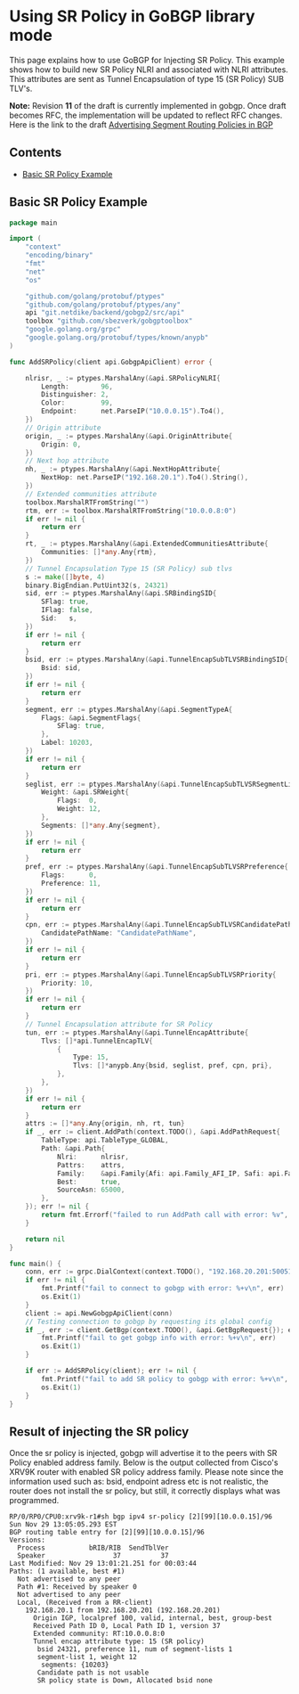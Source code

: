 # Using SR Policy in GoBGP library mode

This page explains how to use GoBGP for Injecting SR Policy. This example shows how to build new SR Policy NLRI and associated with NLRI attributes. This attributes are sent as Tunnel Encapsulation of type 15 (SR Policy) SUB TLV's.

**Note:**
Revision **11** of the draft is currently implemented in gobgp. Once draft becomes RFC, the implementation will be updated to reflect RFC changes. Here is the link to the draft [Advertising Segment Routing Policies in BGP](https://tools.ietf.org/html/draft-ietf-idr-segment-routing-te-policy-11)

## Contents

- [Basic SR Policy Example](#basic-srpolicy-example)

## Basic SR Policy Example

```go
package main

import (
	"context"
	"encoding/binary"
	"fmt"
	"net"
	"os"

	"github.com/golang/protobuf/ptypes"
	"github.com/golang/protobuf/ptypes/any"
	api "git.netdike/backend/gobgp2/src/api"
	toolbox "github.com/sbezverk/gobgptoolbox"
	"google.golang.org/grpc"
	"google.golang.org/protobuf/types/known/anypb"
)

func AddSRPolicy(client api.GobgpApiClient) error {

	nlrisr, _ := ptypes.MarshalAny(&api.SRPolicyNLRI{
		Length:        96,
		Distinguisher: 2,
		Color:         99,
		Endpoint:      net.ParseIP("10.0.0.15").To4(),
	})
	// Origin attribute
	origin, _ := ptypes.MarshalAny(&api.OriginAttribute{
		Origin: 0,
	})
	// Next hop attribute
	nh, _ := ptypes.MarshalAny(&api.NextHopAttribute{
		NextHop: net.ParseIP("192.168.20.1").To4().String(),
	})
	// Extended communities attribute
	toolbox.MarshalRTFromString("")
	rtm, err := toolbox.MarshalRTFromString("10.0.0.8:0")
	if err != nil {
		return err
	}
	rt, _ := ptypes.MarshalAny(&api.ExtendedCommunitiesAttribute{
		Communities: []*any.Any{rtm},
	})
	// Tunnel Encapsulation Type 15 (SR Policy) sub tlvs
	s := make([]byte, 4)
	binary.BigEndian.PutUint32(s, 24321)
	sid, err := ptypes.MarshalAny(&api.SRBindingSID{
		SFlag: true,
		IFlag: false,
		Sid:   s,
	})
	if err != nil {
		return err
	}
	bsid, err := ptypes.MarshalAny(&api.TunnelEncapSubTLVSRBindingSID{
		Bsid: sid,
	})
	if err != nil {
		return err
	}
	segment, err := ptypes.MarshalAny(&api.SegmentTypeA{
		Flags: &api.SegmentFlags{
			SFlag: true,
		},
		Label: 10203,
	})
	if err != nil {
		return err
	}
	seglist, err := ptypes.MarshalAny(&api.TunnelEncapSubTLVSRSegmentList{
		Weight: &api.SRWeight{
			Flags:  0,
			Weight: 12,
		},
		Segments: []*any.Any{segment},
	})
	if err != nil {
		return err
	}
	pref, err := ptypes.MarshalAny(&api.TunnelEncapSubTLVSRPreference{
		Flags:      0,
		Preference: 11,
	})
	if err != nil {
		return err
	}
	cpn, err := ptypes.MarshalAny(&api.TunnelEncapSubTLVSRCandidatePathName{
		CandidatePathName: "CandidatePathName",
	})
	if err != nil {
		return err
	}
	pri, err := ptypes.MarshalAny(&api.TunnelEncapSubTLVSRPriority{
		Priority: 10,
	})
	if err != nil {
		return err
	}
	// Tunnel Encapsulation attribute for SR Policy
	tun, err := ptypes.MarshalAny(&api.TunnelEncapAttribute{
		Tlvs: []*api.TunnelEncapTLV{
			{
				Type: 15,
				Tlvs: []*anypb.Any{bsid, seglist, pref, cpn, pri},
			},
		},
	})
	if err != nil {
		return err
	}
	attrs := []*any.Any{origin, nh, rt, tun}
	if _, err := client.AddPath(context.TODO(), &api.AddPathRequest{
		TableType: api.TableType_GLOBAL,
		Path: &api.Path{
			Nlri:      nlrisr,
			Pattrs:    attrs,
			Family:    &api.Family{Afi: api.Family_AFI_IP, Safi: api.Family_SAFI_SR_POLICY},
			Best:      true,
			SourceAsn: 65000,
		},
	}); err != nil {
		return fmt.Errorf("failed to run AddPath call with error: %v", err)
	}

	return nil
}

func main() {
	conn, err := grpc.DialContext(context.TODO(), "192.168.20.201:50051", grpc.WithInsecure())
	if err != nil {
		fmt.Printf("fail to connect to gobgp with error: %+v\n", err)
		os.Exit(1)
	}
	client := api.NewGobgpApiClient(conn)
	// Testing connection to gobgp by requesting its global config
	if _, err := client.GetBgp(context.TODO(), &api.GetBgpRequest{}); err != nil {
		fmt.Printf("fail to get gobgp info with error: %+v\n", err)
		os.Exit(1)
	}

	if err := AddSRPolicy(client); err != nil {
		fmt.Printf("fail to add SR policy to gobgp with error: %+v\n", err)
		os.Exit(1)
	}
}

```

## Result of injecting the SR policy

Once the sr policy is injected, gobgp will advertise it to the peers with SR Policy enabled address family. Below is the output collected from Cisco's XRV9K router with enabled SR policy address family. Please note since the information used such as: bsid, endpoint adress etc is not realistic, the router does not install the sr policy, but still, it correctly displays what was programmed.

```log
RP/0/RP0/CPU0:xrv9k-r1#sh bgp ipv4 sr-policy [2][99][10.0.0.15]/96
Sun Nov 29 13:05:05.293 EST
BGP routing table entry for [2][99][10.0.0.15]/96
Versions:
  Process           bRIB/RIB  SendTblVer
  Speaker                 37          37
Last Modified: Nov 29 13:01:21.251 for 00:03:44
Paths: (1 available, best #1)
  Not advertised to any peer
  Path #1: Received by speaker 0
  Not advertised to any peer
  Local, (Received from a RR-client)
    192.168.20.1 from 192.168.20.201 (192.168.20.201)
      Origin IGP, localpref 100, valid, internal, best, group-best
      Received Path ID 0, Local Path ID 1, version 37
      Extended community: RT:10.0.0.8:0
      Tunnel encap attribute type: 15 (SR policy)
       bsid 24321, preference 11, num of segment-lists 1
       segment-list 1, weight 12
        segments: {10203}
       Candidate path is not usable
       SR policy state is Down, Allocated bsid none
```

